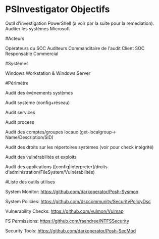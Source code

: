 # PSInvestigator Objectifs
Outil d'investigation PowerShell (à voir par la suite pour la remédiation).
Auditer les systèmes Microsoft


#Acteurs

Opérateurs du SOC
Auditeurs
Commanditaire de l'audit
Client SOC
Responsable Commercial


#Systèmes

Windows Workstation & Windows Server


#Périmètre

Audit des évènements systèmes

Audit système (config+réseau)

Audit services

Audit process

Audit des comptes/groupes locaux (get-localgroup-> Name/Description/SID)

Audit des droits sur les répertoires systèmes (voir pour check intégrité)

Audit des vulnérabilités et exploits

Audit des applications ([config|interpreter]/droits d'administration/FileSystem/Vulnérabilités)



#Liste des outils utilises

System Monitor: https://github.com/darkoperator/Posh-Sysmon

System Policies: https://github.com/dsccommunity/SecurityPolicyDsc

Vulnerability Checks: https://github.com/vulmon/Vulmap

FS Permissions: https://github.com/raandree/NTFSSecurity

Security Tools: https://github.com/darkoperator/Posh-SecMod
